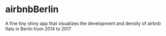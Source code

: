 # airbnbBerlin
A fine tiny shiny app that visualizes the development and density of airbnb flats in Berlin from 2014 to 2017
